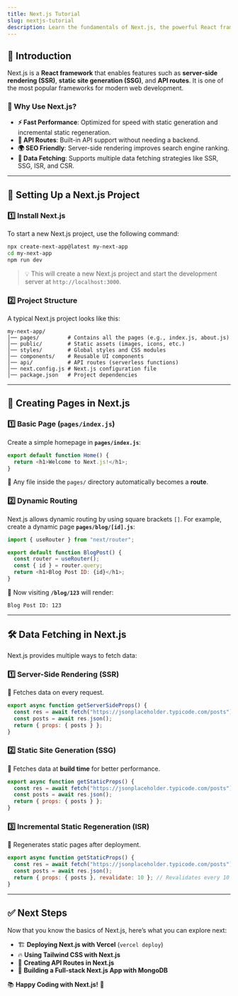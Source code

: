 ```yaml
---
title: Next.js Tutorial
slug: nextjs-tutorial
description: Learn the fundamentals of Next.js, the powerful React framework for building modern web applications.
---
```


## 📌 Introduction

Next.js is a **React framework** that enables features such as **server-side rendering (SSR)**, **static site generation (SSG)**, and **API routes**. It is one of the most popular frameworks for modern web development.

### 🔹 Why Use Next.js?

- **⚡ Fast Performance**: Optimized for speed with static generation and incremental static regeneration.
- **📡 API Routes**: Built-in API support without needing a backend.
- **🌍 SEO Friendly**: Server-side rendering improves search engine ranking.
- **💾 Data Fetching**: Supports multiple data fetching strategies like SSR, SSG, ISR, and CSR.

---

## 🎯 Setting Up a Next.js Project

### 1️⃣ **Install Next.js**

To start a new Next.js project, use the following command:

```sh
npx create-next-app@latest my-next-app
cd my-next-app
npm run dev
```

> 💡 This will create a new Next.js project and start the development server at `http://localhost:3000`.

### 2️⃣ **Project Structure**

A typical Next.js project looks like this:

```plaintext
my-next-app/
│── pages/         # Contains all the pages (e.g., index.js, about.js)
│── public/        # Static assets (images, icons, etc.)
│── styles/        # Global styles and CSS modules
│── components/    # Reusable UI components
│── api/           # API routes (serverless functions)
│── next.config.js # Next.js configuration file
│── package.json   # Project dependencies
```

---

## 🚀 Creating Pages in Next.js

### 1️⃣ **Basic Page (`pages/index.js`)**

Create a simple homepage in **`pages/index.js`**:

```js
export default function Home() {
  return <h1>Welcome to Next.js!</h1>;
}
```

📌 Any file inside the `pages/` directory automatically becomes a **route**.

### 2️⃣ **Dynamic Routing**

Next.js allows dynamic routing by using square brackets `[]`.
For example, create a dynamic page **`pages/blog/[id].js`**:

```js
import { useRouter } from "next/router";

export default function BlogPost() {
  const router = useRouter();
  const { id } = router.query;
  return <h1>Blog Post ID: {id}</h1>;
}
```

🔹 Now visiting **`/blog/123`** will render:

```plaintext
Blog Post ID: 123
```

---

## 🛠 **Data Fetching in Next.js**

Next.js provides multiple ways to fetch data:

### **1️⃣ Server-Side Rendering (SSR)**

📌 Fetches data on every request.

```js
export async function getServerSideProps() {
  const res = await fetch("https://jsonplaceholder.typicode.com/posts");
  const posts = await res.json();
  return { props: { posts } };
}
```

### **2️⃣ Static Site Generation (SSG)**

📌 Fetches data at **build time** for better performance.

```js
export async function getStaticProps() {
  const res = await fetch("https://jsonplaceholder.typicode.com/posts");
  const posts = await res.json();
  return { props: { posts } };
}
```

### **3️⃣ Incremental Static Regeneration (ISR)**

📌 Regenerates static pages after deployment.

```js
export async function getStaticProps() {
  const res = await fetch("https://jsonplaceholder.typicode.com/posts");
  const posts = await res.json();
  return { props: { posts }, revalidate: 10 }; // Revalidates every 10 seconds
}
```

---

## ✅ **Next Steps**

Now that you know the basics of Next.js, here’s what you can explore next:

- 🏗 **Deploying Next.js with Vercel** (`vercel deploy`)
- 🔥 **Using Tailwind CSS with Next.js**
- 🔄 **Creating API Routes in Next.js**
- 🚀 **Building a Full-stack Next.js App with MongoDB**

📚 **Happy Coding with Next.js!** 🎉
